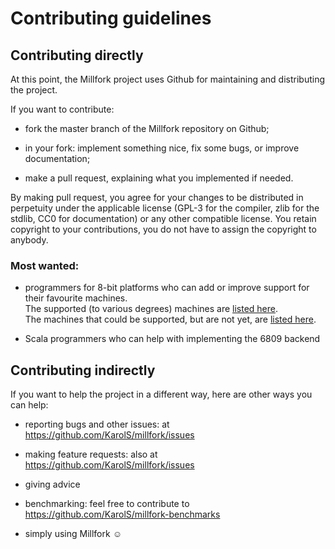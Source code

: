 # Contributing guidelines

## Contributing directly

At this point, the Millfork project uses Github for maintaining and distributing the project.

If you want to contribute:

* fork the master branch of the Millfork repository on Github;

* in your fork: implement something nice, fix some bugs, or improve documentation;

* make a pull request, explaining what you implemented if needed.

By making pull request, you agree for your changes to be distributed in perpetuity
under the applicable license (GPL-3 for the compiler, zlib for the stdlib, CC0 for documentation)
or any other compatible license.
You retain copyright to your contributions, you do not have to assign the copyright to anybody.

### Most wanted:

* programmers for 8-bit platforms who can add or improve support for their favourite machines.  
The supported (to various degrees) machines are [listed here](https://github.com/KarolS/millfork/blob/master/docs/api/target-platforms.md).     
The machines that could be supported, but are not yet, are [listed here](https://github.com/KarolS/millfork/issues/1).

* Scala programmers who can help with implementing the 6809 backend

## Contributing indirectly

If you want to help the project in a different way,
here are other ways you can help:

* reporting bugs and other issues: at https://github.com/KarolS/millfork/issues

* making feature requests: also at https://github.com/KarolS/millfork/issues

* giving advice

* benchmarking: feel free to contribute to https://github.com/KarolS/millfork-benchmarks

* simply using Millfork ☺
